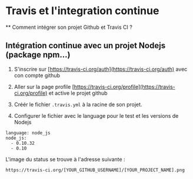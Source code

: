 # Travis et l'integration continue

** Comment intégrer son projet Github et Travis CI ?

## Intégration continue avec un projet Nodejs (package npm...)

1. S'inscrire sur [https://travis-ci.org/auth](https://travis-ci.org/auth) avec con compte github

2. Aller sur la page profile [https://travis-ci.org/profile](https://travis-ci.org/profile) et active le projet github

3. Créér le fichier `.travis.yml` à la racine de son projet.

4. Configurer le fichier avec le language pour le test et les versions de Nodejs

```
language: node_js
node_js:
  - 0.10.32
  - 0.10
```

L'image du status se trouve à l'adresse suivante :

```
https://travis-ci.org/[YOUR_GITHUB_USERNAME]/[YOUR_PROJECT_NAME].png
```
